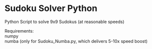 # Sudoku Solver Python
 Python Script to solve 9x9 Sudokus (at reasonable speeds)

Requirements:<br>
numpy<br>
numba (only for Sudoku_Numba.py, which delivers 5-10x speed boost)

